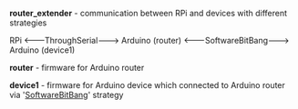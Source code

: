 **router_extender** - communication between RPi and devices with different strategies

RPi <—--ThroughSerial---> Arduino (router) <—--SoftwareBitBang--—> Arduino (device1)

**router** - firmware for Arduino router

**device1** - firmware for Arduino device which connected to Arduino router via '[SoftwareBitBang](https://github.com/gioblu/PJON/tree/master/src/strategies/SoftwareBitBang)' strategy
